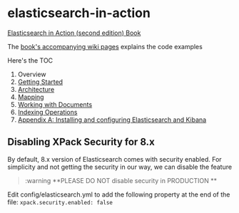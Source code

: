 # elasticsearch-in-action
[Elasticsearch in Action (second edition) Book](https://www.manning.com/books/elasticsearch-in-action-second-edition?utm_source=mkonda&utm_medium=affiliate&utm_campaign=book_konda_elasticsearch_7_23_21&a_aid=mkonda&a_bid=edbc50d4)

The [book's accompanying wiki pages](https://github.com/madhusudhankonda/elasticsearch-in-action/wiki) explains the code examples 

Here's the TOC

1. Overview
2. [Getting Started](https://github.com/madhusudhankonda/elasticsearch-in-action/wiki/Ch-2:-Getting-Started)
2. [Architecture](https://github.com/madhusudhankonda/elasticsearch-in-action/wiki/Ch-3:-Architecture)
4. [Mapping](https://github.com/madhusudhankonda/elasticsearch-in-action/wiki/Ch-4.-Mapping)
5. [Working with Documents](https://github.com/madhusudhankonda/elasticsearch-in-action/wiki/Ch-5.-Document-Operations)
6. [Indexing Operations](https://github.com/madhusudhankonda/elasticsearch-in-action/wiki/Ch-6-Indexing-Operations)
7. [Appendix A: Installing and configuring Elasticsearch and Kibana](https://github.com/madhusudhankonda/elasticsearch-in-action/wiki/Appendix-A:-Installation)

## Disabling XPack Security for 8.x
By default, 8.x version of Elasticsearch comes with security enabled. For simplicity and not getting the security in our way, we can disable the feature

 > :warning **PLEASE DO NOT disable security in PRODUCTION **

Edit config/elasticsearch.yml to add the following property at the end of the file:
```xpack.security.enabled: false```
